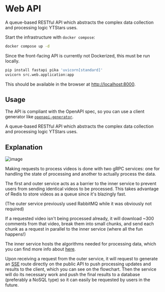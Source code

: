 # Web API

A queue-based RESTful API which abstracts the complex data collection and processing logic YTStars uses.

Start the infrastructure with `docker compose`:

```bash
docker compose up -d
```

Since the front-facing API is currently not Dockerized, this must be run locally.

```bash
pip install fastapi pika 'uvicorn[standard]'
uvicorn src.web.application:app
```

This should be available in the browser at [http://localhost:8000](http://localhost:8000).

## Usage

The API is compliant with the OpenAPI spec, so you can use a client generator like [`openapi-generator`](https://github.com/OpenAPITools/openapi-generator).

A queue-based RESTful API which abstracts the complex data collection and processing logic YTStars uses.

## Explanation

![image](https://github.com/ajskateboarder/stuff/blob/main/flowchart.png?raw=true)

Making requests to process videos is done with two gRPC services: one for handling the state of processing and another to actually process the data.

The first and outer service acts as a barrier to the inner service to prevent users from sending identical videos to be processed. This takes advantage of Redis to store videos as a queue since it's blazingly fast. 

(The outer service previously used RabbitMQ while it was obviously not required)

If a requested video isn't being processed already, it will download ~300 comments from that video, break them into small chunks, and send each chunk as a request in parallel to the inner service (where all the fun happens!)

The inner service hosts the algorithms needed for processing data, which you can find more info about [here](./docs/ALGORITHMS.md). 

Upon receiving a request from the outer service, it will request to generate an [SSE](https://en.wikipedia.org/wiki/Server-sent_events) route directly on the public API to push processing updates and results to the client, which you can see on the flowchart. Then the service will do its necessary work and push the final results to a database (preferably a NoSQL type) so it can easily be requested by users in the future.

